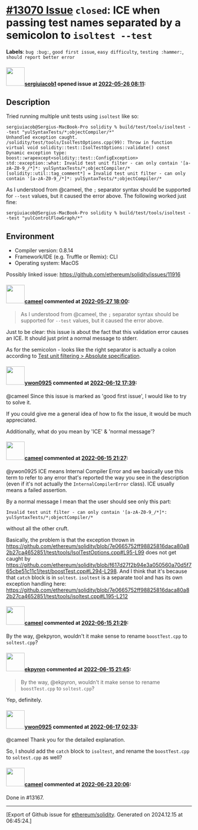 # [\#13070 Issue](https://github.com/ethereum/solidity/issues/13070) `closed`: ICE when passing test names separated by a semicolon to `isoltest --test`
**Labels**: `bug :bug:`, `good first issue`, `easy difficulty`, `testing :hammer:`, `should report better error`


#### <img src="https://avatars.githubusercontent.com/u/22725336?u=4d9dfdff7abdfc5056424016041dd018ff73a211&v=4" width="50">[sergiuiacob1](https://github.com/sergiuiacob1) opened issue at [2022-05-26 08:11](https://github.com/ethereum/solidity/issues/13070):

## Description

Tried running multiple unit tests using `isoltest` like so:
```
sergiuiacob@Sergius-MacBook-Pro solidity % build/test/tools/isoltest --test "yulSyntaxTests/*;objectCompiler/*"
Unhandled exception caught.
/solidity/test/tools/IsolTestOptions.cpp(99): Throw in function virtual void solidity::test::IsolTestOptions::validate() const
Dynamic exception type: boost::wrapexcept<solidity::test::ConfigException>
std::exception::what: Invalid test unit filter - can only contain '[a-zA-Z0-9_/*]*: yulSyntaxTests/*;objectCompiler/*
[solidity::util::tag_comment*] = Invalid test unit filter - can only contain '[a-zA-Z0-9_/*]*: yulSyntaxTests/*;objectCompiler/*
```

As I understood from @cameel, the `;` separator syntax should be supported for `--test` values, but it caused the error above. The following worked just fine:
```
sergiuiacob@Sergius-MacBook-Pro solidity % build/test/tools/isoltest --test "yulControlFlowGraph/*"
```

## Environment

- Compiler version: 0.8.14
- Framework/IDE (e.g. Truffle or Remix): CLI
- Operating system: MacOS

Possibly linked issue: https://github.com/ethereum/solidity/issues/11916


#### <img src="https://avatars.githubusercontent.com/u/137030?v=4" width="50">[cameel](https://github.com/cameel) commented at [2022-05-27 18:00](https://github.com/ethereum/solidity/issues/13070#issuecomment-1139899943):

> As I understood from @cameel, the `;` separator syntax should be supported for `--test` values, but it caused the error above. 

Just to be clear: this issue is about the fact that this validation error causes an  ICE. It should just print a normal message to stderr.

As for the semicolon - looks like the right separator is actually a colon according to [Test unit filtering > Absolute specification](https://www.boost.org/doc/libs/1_79_0/libs/test/doc/html/boost_test/runtime_config/test_unit_filtering.html#boost_test.runtime_config.test_unit_filtering.absolute_specification).

#### <img src="https://avatars.githubusercontent.com/u/55167480?v=4" width="50">[ywon0925](https://github.com/ywon0925) commented at [2022-06-12 17:39](https://github.com/ethereum/solidity/issues/13070#issuecomment-1153243127):

@cameel 
Since this issue is marked as 'good first issue', I would like to try to solve it.

If you could give me a general idea of how to fix the issue, it would be much appreciated.

Additionally, what do you mean by 'ICE' & 'normal message'?

#### <img src="https://avatars.githubusercontent.com/u/137030?v=4" width="50">[cameel](https://github.com/cameel) commented at [2022-06-15 21:27](https://github.com/ethereum/solidity/issues/13070#issuecomment-1156962767):

@ywon0925 ICE means Internal Compiler Error and we basically use this term to refer to any error that's reported the way you see in the description (even if it's not actually the `InternalCompilerError` class). ICE usually means a failed assertion.

By a normal message I mean that the user should see only this part:
```
Invalid test unit filter - can only contain '[a-zA-Z0-9_/*]*: yulSyntaxTests/*;objectCompiler/*
```
without all the other cruft.

Basically, the problem is that the exception thrown in https://github.com/ethereum/solidity/blob/7e0665752ff98825816daca80a82b27ca4652851/test/tools/IsolTestOptions.cpp#L95-L99 does not get caught by https://github.com/ethereum/solidity/blob/f617d27f2b94e3a050560a70d5f765cbe51c11c1/test/boostTest.cpp#L294-L298. And I think that it's because that `catch` block is in `soltest`. `isoltest` is a separate tool and has its own exception handling here: https://github.com/ethereum/solidity/blob/7e0665752ff98825816daca80a82b27ca4652851/test/tools/isoltest.cpp#L195-L212

#### <img src="https://avatars.githubusercontent.com/u/137030?v=4" width="50">[cameel](https://github.com/cameel) commented at [2022-06-15 21:29](https://github.com/ethereum/solidity/issues/13070#issuecomment-1156964525):

By the way, @ekpyron, wouldn't it make sense to rename `boostTest.cpp` to `soltest.cpp`?

#### <img src="https://avatars.githubusercontent.com/u/1347491?v=4" width="50">[ekpyron](https://github.com/ekpyron) commented at [2022-06-15 21:45](https://github.com/ethereum/solidity/issues/13070#issuecomment-1156977726):

> By the way, @ekpyron, wouldn't it make sense to rename `boostTest.cpp` to `soltest.cpp`?

Yep, definitely.

#### <img src="https://avatars.githubusercontent.com/u/55167480?v=4" width="50">[ywon0925](https://github.com/ywon0925) commented at [2022-06-17 02:33](https://github.com/ethereum/solidity/issues/13070#issuecomment-1158420905):

@cameel Thank you for the detailed explanation.

So, I should add the `catch` block to `isoltest`, and rename the `boostTest.cpp` to `soltest.cpp` as well?

#### <img src="https://avatars.githubusercontent.com/u/137030?v=4" width="50">[cameel](https://github.com/cameel) commented at [2022-06-23 20:06](https://github.com/ethereum/solidity/issues/13070#issuecomment-1164819057):

Done in #13167.


-------------------------------------------------------------------------------



[Export of Github issue for [ethereum/solidity](https://github.com/ethereum/solidity). Generated on 2024.12.15 at 06:45:24.]
